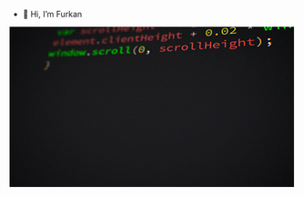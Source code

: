 - 👋 Hi, I’m Furkan


![center](https://github.com/KahveciFurkan/KahveciFurkan/blob/main/top1.gif)
<!---
KahveciFurkan/KahveciFurkan is a ✨ special ✨ repository because its `README.md` (this file) appears on your GitHub profile.
You can click the Preview link to take a look at your changes.
https://github.com/KahveciFurkan/KahveciFurkan/blob/main/coding.gif
--->
